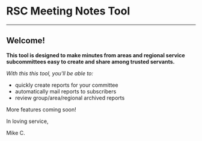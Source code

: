 # RSC Meeting Notes Tool

---

## Welcome!

**This tool is designed to make minutes from areas and regional service subcommittees easy to create and share among trusted servants.**

_With this this tool, you'll be able to:_

- quickly create reports for your committee
- automatically mail reports to subscribers
- review group/area/regional archived reports

More features coming soon!

In loving service, 

Mike C.